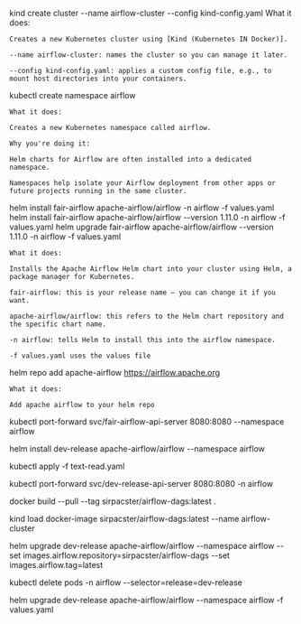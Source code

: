 
kind create cluster --name airflow-cluster --config kind-config.yaml
    What it does:

    Creates a new Kubernetes cluster using [Kind (Kubernetes IN Docker)].

    --name airflow-cluster: names the cluster so you can manage it later.

    --config kind-config.yaml: applies a custom config file, e.g., to mount host directories into your containers.

kubectl create namespace airflow

    What it does:

    Creates a new Kubernetes namespace called airflow.

    Why you're doing it:

    Helm charts for Airflow are often installed into a dedicated namespace.

    Namespaces help isolate your Airflow deployment from other apps or future projects running in the same cluster.

helm install fair-airflow apache-airflow/airflow -n airflow -f values.yaml
helm install fair-airflow apache-airflow/airflow --version 1.11.0 -n airflow -f values.yaml
helm upgrade fair-airflow apache-airflow/airflow --version 1.11.0 -n airflow -f values.yaml

    What it does:

    Installs the Apache Airflow Helm chart into your cluster using Helm, a package manager for Kubernetes.

    fair-airflow: this is your release name — you can change it if you want.

    apache-airflow/airflow: this refers to the Helm chart repository and the specific chart name.

    -n airflow: tells Helm to install this into the airflow namespace.

    -f values.yaml uses the values file


helm repo add apache-airflow https://airflow.apache.org

    What it does:

    Add apache airflow to your helm repo


kubectl port-forward svc/fair-airflow-api-server 8080:8080 --namespace airflow    



helm install dev-release apache-airflow/airflow --namespace airflow

kubectl apply -f text-read.yaml

kubectl port-forward svc/dev-release-api-server 8080:8080 -n airflow

docker build --pull --tag sirpacster/airflow-dags:latest .

kind load docker-image sirpacster/airflow-dags:latest --name airflow-cluster

helm upgrade dev-release apache-airflow/airflow --namespace airflow --set images.airflow.repository=sirpacster/airflow-dags --set images.airflow.tag=latest

kubectl delete pods -n airflow --selector=release=dev-release

helm upgrade dev-release apache-airflow/airflow --namespace airflow -f values.yaml